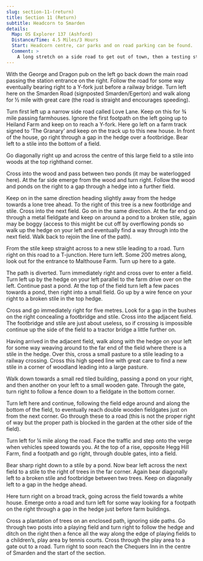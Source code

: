 ```yaml
---
slug: section-11-(return)
title: Section 11 (Return)
subtitle: Headcorn to Smarden
details:
  Map: OS Explorer 137 (Ashford)
  Distance/Time: 4.5 Miles/3 Hours
  Start: Headcorn centre, car parks and on road parking can be found.
  Comment: >
    A long stretch on a side road to get out of town, then a testing stretch, not only not easy to find but maybe needing diversions due to flooded ponds. There are blocked paths, broken stiles and railways to cross, but a lot of interesting countryside too.
---
```

With the George and Dragon pub on the left go back down the main road passing the station entrance on the right. Follow the road for some way eventually bearing right to a Y-fork just before a railway bridge. Turn left here on the Smarden Road (signposted Smarden/Egerton) and walk along for ½ mile with great care (the road is straight and encourages speeding).

Turn first left up a narrow side road called Love Lane. Keep on this for ¾ mile passing farmhouses. Ignore the first footpath on the left going up to Heiland Farm and keep on to reach a Y-fork. Here go left on a farm track signed to ‘The Granary’ and keep on the track up to this new house. In front of the house, go right through a gap in the hedge over a footbridge. Bear left to a stile into the bottom of a field.

Go diagonally right up and across the centre of this large field to a stile into woods at the top righthand corner.

Cross into the wood and pass between two ponds (it may be waterlogged here). At the far side emerge from the wood and turn right. Follow the wood and ponds on the right to a gap through a hedge into a further field.

Keep on in the same direction heading slightly away from the hedge towards a lone tree ahead. To the right of this tree is a new footbridge and stile. Cross into the next field. Go on in the same direction. At the far end go through a metal fieldgate and keep on around a pond to a broken stile, again may be boggy (access to this might be cut off by overflowing ponds so walk up the hedge on your left and eventually find a way through into the next field. Walk back to rejoin the line of the path).

From the stile keep straight across to a new stile leading to a road. Turn right on this road to a T-junction. Here turn left. Some 200 metres along, look out for the entrance to Malthouse Farm. Turn up here to a gate.

The path is diverted. Turn immediately right and cross over to enter a field. Turn left up by the hedge on your left parallel to the farm drive over on the left. Continue past a pond. At the top of the field turn left a few paces towards a pond, then right into a small field. Go up by a wire fence on your right to a broken stile in the top hedge.

Cross and go immediately right for five metres. Look for a gap in the bushes on the right concealing a footbridge and stile. Cross into the adjacent field. The footbridge and stile are just about useless, so if crossing is impossible continue up the side of the field to a tractor bridge a little further on.

Having arrived in the adjacent field, walk along with the hedge on your left for some way weaving around to the far end of the field where there is a stile in the hedge. Over this, cross a small pasture to a stile leading to a railway crossing. Cross this high speed line with great care to find a new stile in a corner of woodland leading into a large pasture.

Walk down towards a small red tiled building, passing a pond on your right, and then another on your left to a small wooden gate. Through the gate, turn right to follow a fence down to a fieldgate in the bottom corner.

Turn left here and continue, following the field edge around and along the bottom of the field, to eventually reach double wooden fieldgates just on from the next corner. Go through these to a road (this is not the proper right of way but the proper path is blocked in the garden at the other side of the field).

Turn left for ¼ mile along the road. Face the traffic and step onto the verge when vehicles speed towards you. At the top of a rise, opposite Hegg Hill Farm, find a footpath and go right, through double gates, into a field.

Bear sharp right down to a stile by a pond. Now bear left across the next field to a stile to the right of trees in the far corner. Again bear diagonally left to a broken stile and footbridge between two trees. Keep on diagonally left to a gap in the hedge ahead.

Here turn right on a broad track, going across the field towards a white house. Emerge onto a road and turn left for some way looking for a footpath on the right through a gap in the hedge just before farm buildings.

Cross a plantation of trees on an enclosed path, ignoring side paths. Go through two posts into a playing field and turn right to follow the hedge and ditch on the right then a fence all the way along the edge of playing fields to a children’s, play area by tennis courts. Cross through the play area to a gate out to a road. Turn right to soon reach the Chequers Inn in the centre of Smarden and the start of the section.

